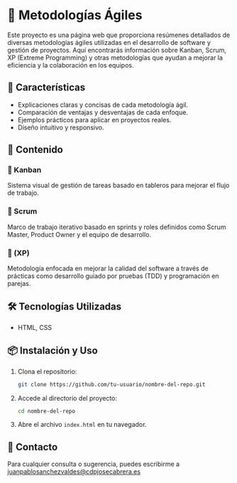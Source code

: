 # 📌 Metodologías Ágiles

Este proyecto es una página web que proporciona resúmenes detallados de diversas metodologías ágiles utilizadas en el desarrollo de software y gestión de proyectos. Aquí encontrarás información sobre Kanban, Scrum, XP (Extreme Programming) y otras metodologías que ayudan a mejorar la eficiencia y la colaboración en los equipos.

## 🚀 Características
- Explicaciones claras y concisas de cada metodología ágil.
- Comparación de ventajas y desventajas de cada enfoque.
- Ejemplos prácticos para aplicar en proyectos reales.
- Diseño intuitivo y responsivo.

## 📜 Contenido
### 🔹 Kanban
Sistema visual de gestión de tareas basado en tableros para mejorar el flujo de trabajo.

### 🔹 Scrum
Marco de trabajo iterativo basado en sprints y roles definidos como Scrum Master, Product Owner y el equipo de desarrollo.

### 🔹  (XP)
Metodología enfocada en mejorar la calidad del software a través de prácticas como desarrollo guiado por pruebas (TDD) y programación en parejas.

## 🛠️ Tecnologías Utilizadas
- HTML, CSS

## 📦 Instalación y Uso
1. Clona el repositorio:
   ```sh
   git clone https://github.com/tu-usuario/nombre-del-repo.git
   ```
2. Accede al directorio del proyecto:
   ```sh
   cd nombre-del-repo
   ```
3. Abre el archivo `index.html` en tu navegador.

## 📩 Contacto
Para cualquier consulta o sugerencia, puedes escribirme a juanpablosanchezvaldes@cdpjosecabrera.es
